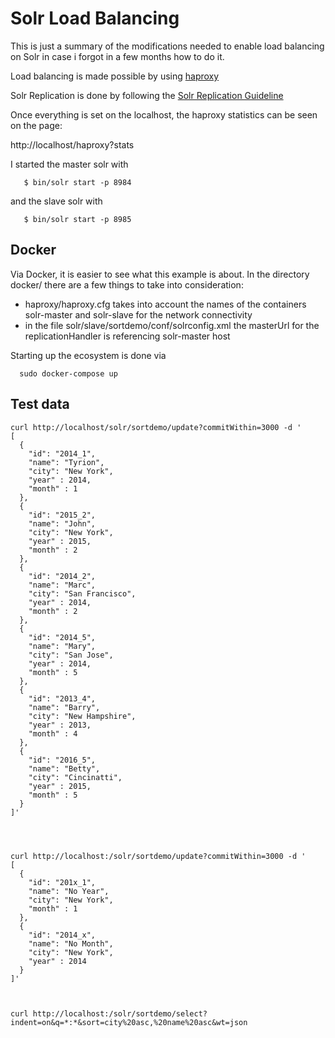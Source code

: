 Solr Load Balancing
===================


This is just a summary of the modifications needed
to enable load balancing on Solr in case i forgot in a few months how to do it.


Load balancing is made possible by using [haproxy](http://www.haproxy.org/)

Solr Replication is done by following the [Solr Replication Guideline](https://wiki.apache.org/solr/SolrReplication)


Once everything is set on the localhost, the haproxy statistics can be seen on the page:

http://localhost/haproxy?stats


I started the master solr with

```
   $ bin/solr start -p 8984
```

and the slave solr with 

```
   $ bin/solr start -p 8985
```



## Docker

Via Docker, it is easier to see what this example is about.
In the directory docker/ there are a few things to take into consideration:

- haproxy/haproxy.cfg takes into account the names of the containers solr-master and solr-slave for the network connectivity
- in the file solr/slave/sortdemo/conf/solrconfig.xml the masterUrl for the replicationHandler is referencing solr-master host

Starting up the ecosystem is done via 

```
  sudo docker-compose up
```



## Test data

```
curl http://localhost/solr/sortdemo/update?commitWithin=3000 -d '
[
  {
    "id": "2014_1",
    "name": "Tyrion",
    "city": "New York",
    "year" : 2014,
    "month" : 1
  },
  {
    "id": "2015_2",
    "name": "John",
    "city": "New York",
    "year" : 2015,
    "month" : 2
  },
  {
    "id": "2014_2",
    "name": "Marc",
    "city": "San Francisco",
    "year" : 2014,
    "month" : 2
  },
  {
    "id": "2014_5",
    "name": "Mary",
    "city": "San Jose",
    "year" : 2014,
    "month" : 5
  },
  {
    "id": "2013_4",
    "name": "Barry",
    "city": "New Hampshire",
    "year" : 2013,
    "month" : 4
  },
  {
    "id": "2016_5",
    "name": "Betty",
    "city": "Cincinatti",
    "year" : 2015,
    "month" : 5
  }
]'




curl http://localhost:/solr/sortdemo/update?commitWithin=3000 -d '
[
  {
    "id": "201x_1",
    "name": "No Year",
    "city": "New York",
    "month" : 1
  },
  {
    "id": "2014_x",
    "name": "No Month",
    "city": "New York",
    "year" : 2014
  }
]'



curl http://localhost:/solr/sortdemo/select?indent=on&q=*:*&sort=city%20asc,%20name%20asc&wt=json

```
